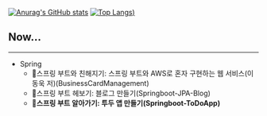 [![Anurag's GitHub stats](https://github-readme-stats.vercel.app/api?username=danpung2)](https://github.com/anuraghazra/github-readme-stats)
[![Top Langs](https://github-readme-stats.vercel.app/api/top-langs/?username=danpung2&hide=javascript,jupyterNotebook,Roff,html))](https://github.com/anuraghazra/github-readme-stats)

## Now...
***
- Spring
    * 👋스프링 부트와 친해지기: 스프링 부트와 AWS로 혼자 구현하는 웹 서비스(이동욱 저)(BusinessCardManagement)
    * 🙌스프링 부트 헤보기: 블로그 만들기(Springboot-JPA-Blog)
    * **👊스프링 부트 알아가기: 투두 앱 만들기(Springboot-ToDoApp)**


<!--
**danpung2/danpung2** is a ✨ _special_ ✨ repository because its `README.md` (this file) appears on your GitHub profile.

Here are some ideas to get you started:

- 🔭 I’m currently working on ...
- 🌱 I’m currently learning ...
- 👯 I’m looking to collaborate on ...
- 🤔 I’m looking for help with ...
- 💬 Ask me about ...
- 📫 How to reach me: ...
- 😄 Pronouns: ...
- ⚡ Fun fact: ...
-->

